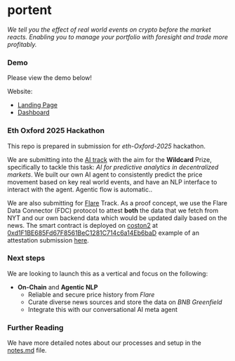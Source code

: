 # portent

_We tell you the effect of real world events on crypto before the market reacts. Enabling you to manage your portfolio with foresight and trade more profitably._

### Demo

Please view the demo below!

Website:
* [Landing Page](https://preview--foresight-crypto-dashboard.lovable.app/)
* [Dashboard](https://preview--foresight-crypto-dashboard.lovable.app/dashboard)


### Eth Oxford 2025 Hackathon

This repo is prepared in submission for _eth-Oxford-2025_ hackathon.

We are submitting into the [AI track](https://dorahacks.io/hackathon/eth-oxford-2025/ai) with the aim for the **Wildcard** Prize, specifically to tackle this task: _AI for predictive analytics in decentralized markets_. We built our own AI agent to consistently predict the price movement based on key real world events, and have an NLP interface to interact with the agent. Agentic flow is automatic..

We are also submitting for [Flare](https://flare-network.notion.site/Flare-Hackathon-Guide-ETH-Oxford-17fd502e6fa6803ab4fefd325eb2395f) Track. As a proof concept, we use the Flare Data Connector (FDC) protocol to attest **both** the data that we fetch from NYT and our own backend data which would be updated daily based on the news. The smart contract is deployed on [coston2](https://coston2-explorer.flare.network/) at [0xd1F1BE685Fd67F8561BeC1281C714c6a14Eb6baD](https://coston2-explorer.flare.network/address/0xd1F1BE685Fd67F8561BeC1281C714c6a14Eb6baD#code) example of an attestation submission [here](https://coston2-systems-explorer.flare.rocks/voting-epoch/896247?tab=fdc). 


### Next steps

We are looking to launch this as a vertical and focus on the following:
- **On-Chain** and **Agentic NLP**
  - Reliable and secure price history from _Flare_
  - Curate diverse news sources and store the data on _BNB Greenfield_
  - Integrate this with our conversational AI meta agent

### Further Reading

We have more detailed notes about our processes and setup in the [notes.md](notes.md) file.